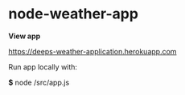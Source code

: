 # node-weather-app

**View app**

https://deeps-weather-application.herokuapp.com

Run app locally with:

**$** node /src/app.js 
